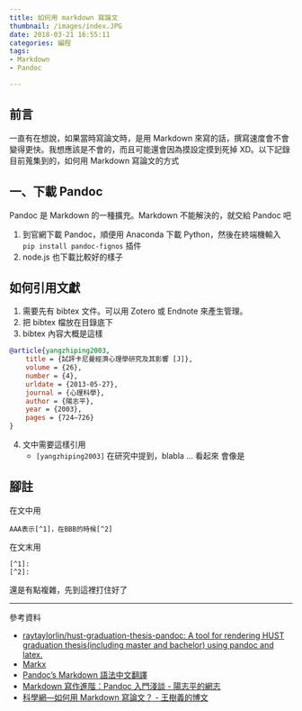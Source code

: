 ```yaml
---
title: 如何用 markdown 寫論文
thumbnail: /images/index.JPG
date: 2018-03-21 16:55:11
categories: 編程
tags:
- Markdown
- Pandoc

---
```


## 前言

一直有在想說，如果當時寫論文時，是用 Markdown 來寫的話，撰寫速度會不會變得更快。我想應該是不會的，而且可能還會因為摸設定摸到死掉 XD。以下記錄目前蒐集到的，如何用 Markdown 寫論文的方式

<!-- more -->

## 一、下載 Pandoc

Pandoc 是 Markdown 的一種擴充。Markdown 不能解決的，就交給 Pandoc 吧

1. 到官網下載 Pandoc，順便用 Anaconda 下載 Python，然後在終端機輸入 `pip install pandoc-fignos` 插件
2. node.js 也下載比較好的樣子

## 如何引用文獻

1. 需要先有 bibtex 文件。可以用 Zotero 或 Endnote 來產生管理。
2. 把 bibtex 檔放在目錄底下 
3. bibtex 內容大概是這樣

```bib
@article{yangzhiping2003,
    title = {試評卡尼曼經濟心理學研究及其影響 [J]},
    volume = {26},
    number = {4},
    urldate = {2013-05-27},
    journal = {心理科學},
    author = {陽志平},
    year = {2003},
    pages = {724–726}
}
```
4. 文中需要這樣引用 
    - `[yangzhiping2003]` 在研究中提到，blabla ...
    看起來
    會像是

## 腳註

在文中用

```
AAA表示[^1]，在BBB的時候[^2]
```

在文末用
```
[^1]:
[^2]:
```

還是有點複雜，先到這裡打住好了

---

參考資料

* [raytaylorlin/hust-graduation-thesis-pandoc: A tool for rendering HUST graduation thesis(including master and bachelor) using pandoc and latex.](https://github.com/raytaylorlin/hust-graduation-thesis-pandoc)
* [Markx](http://alfred-sun.github.io/markx-pandoc/)
* [Pandoc’s Markdown 語法中文翻譯](http://pages.tzengyuxio.me/pandoc/#%E8%85%B3%E8%A8%BB)
* [Markdown 寫作進階：Pandoc 入門淺談 - 陽志平的網志](http://www.yangzhiping.com/tech/pandoc.html)
* [科學網—如何用 Markdown 寫論文？ - 王樹義的博文](http://blog.sciencenet.cn/blog-377709-1088215.html)